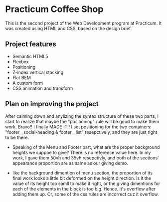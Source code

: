 # Practicum Coffee Shop

This is the second project of the Web Development program at Practicum. It was created using HTML and CSS, based on the design brief.

## Project features

- Semantic HTML5
- Flexbox
- Positioning
- Z-index vertical stacking
- Flat BEM
- A custom form
- CSS animation and transform

## Plan on improving the project

<!-- - Part of the html structure is unclear. like the class="footer**social-heading" part, it supposes to has a container to wrap it with the class: "footer**list" container together, then the final outcome start to close to our giving brief demo. According to our current required syntax structure, I tried 10 times and failed 10 times. --> After calming down and anylizing the syntax structure of these two parts, I start to realize that maybe the "positioning" rule will be good to make them work. Bravo!!  I finally MADE IT!! I set positioning for the two containers: "footer__social-heading & footer__list" resepctively, and they are just right to be there.

- Speaking of the Menu and Footer part, what are the proper background heights we suppoe to give? There is no reference value here. In my work, I gave them 50vh and 35vh resepctivly, and both of the sections' appearance proportion are as same as our giving demo.

- like the background dimention of menu section, the proportion of its final work looks a little bit deformed on the height direction. is it the value of its height too samll to make it right, or the giving dimentions for each of the elements in the block is too big. Hence. it's overflow after adding them up. Or, some of the css rules are incorrect cuz it overflow.

